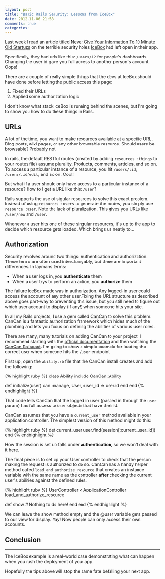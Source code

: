 ```yaml
---
layout: post
title: "Basic Rails Security: Lessons from IceBox"
date: 2012-11-06 21:58
comments: true
categories:
---
```


Last week I read an article titled [Never Give Your Information To 10 Minute Old Startups](http://blog.ryankearney.com/2012/10/never-give-your-information-to-10-minute-old-startups/) on the terrible security holes [IceBox](http://iceboxpro.com) had left open in their app.

Specifically, they had urls like this: `/users/12` for people's dashboards. Changing the user id gave you full access to another person's account. Oops!

There are a couple of really simple things that the devs at IceBox should have done before letting the public access this page:

1. Fixed their URLs
1. Applied some authorization logic

I don't know what stack IceBox is running behind the scenes, but I'm going to show you how to do these things in Rails.

<!-- more -->

URLs
----

A lot of the time, you want to make resources available at a specific URL. Blog posts, wiki pages, or any other browsable resource. Should users be browsable? Probably not.

In rails, the default RESTful routes (created by adding `resources :things` to your routes file) assume plurality. Product**s**, comment**s**, article**s**, and so on. To access a particular instance of a resource, you hit `/users/:id`, `/users/:id/edit`, and so on. Cool!

But what if a user should only have access to a particular instance of a resource? How to I get a URL like this: `/user`?

Rails supports the use of sigular resources to solve this exact problem. Instead of using `resources :users` to generate the routes, you simply use `resource :user`. Note the lack of pluralization. This gives you URLs like `/user/new` and `/user`.

Whenever a user hits one of these singular resources, it's up to the app to decide which resource gets loaded. Which brings us neatly to...

Authorization
-------------

Security revolves around two things: Authentication and authorization. These terms are often used interchangably, but there are important differences. In laymans terms:

* When a user logs in, you **authenticate** them
* When a user trys to perform an action, you **authorize** them

The failure IceBox made was in authorization. Any logged-in user could access the account of any other user.Fixing the URL structure as described above goes part-way to preventing this issue, but you still need to figure out which user account to display (if any!) when someone hits your site.

In all my Rails projects, I use a gem called [CanCan](https://github.com/ryanb/cancan) to solve this problem. CanCan is a fantastic authorization framework which hides much of the plumbing and lets you focus on defining the abilities of various user roles.

There are many, many tutorials on adding CanCan to your project. I recommend starting with the [official documentation](https://github.com/ryanb/cancan#cancan--) and then watching the [CanCan Railscast](http://railscasts.com/episodes/192-authorization-with-cancan). I'm going to show a simple example for loading the correct user when someone hits the `/user` endpoint.

First up, open the `ability.rb` file that the CanCan install creates and add the following:

{% highlight ruby %}
class Ability
  include CanCan::Ability

  def initialize(user)
    can :manage, User, :user_id => user.id
  end
end
{% endhighlight %}

That code tells CanCan that the logged in user (passed in through the `user` param) has full access to `User` objects that have their id.

CanCan assumes that you have a `current_user` method available in your application controller. The simplest version of this method might do this:

{% highlight ruby %}
def current_user
  user.find(session[:current_user_id])
end
{% endhighlight %}

How the session is set up falls under **authentication**, so we won't deal with it here.

The final piece is to set up your User controller to check that the person making the request is authorized to do so. CanCan has a handy helper method called `load_and_authorize_resource` that creates an instance variable with the same name as the controller **after** checking the current user's abilities against the defined rules.

{% highlight ruby %}
UserController < ApplicationController
  load_and_authorize_resource

  def show
    # Nothing to do here!
  end
end
{% endhighlight %}

We can leave the show method empty and the @user variable gets passed to our view for display. Yay! Now people can only access their own accounts.

Conclusion
---

-------

The IceBox example is a real-world case demonstrating what can happen when you rush the deployment of your app.

Hopefully the tips above will stop the same fate befalling your next app.